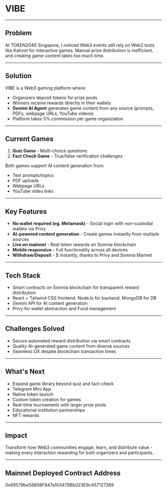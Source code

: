 # VIBE

---

## Problem

At TOKEN2049 Singapore, I noticed Web3 events still rely on Web2 tools like Kahoot for interactive games. Manual prize distribution is inefficient, and creating game content takes too much time.

---

## Solution

VIBE is a Web3 gaming platform where:

- Organizers deposit tokens for prize pools
- Winners receive rewards directly in their wallets
- **Gemini AI Agent** generates game content from any source (prompts, PDFs, webpage URLs, YouTube videos)
- Platform takes 5% commission per game organization

---

## Current Games

1. **Quiz Game** - Multi-choice questions
2. **Fact Check Game** - True/false verification challenges

Both games support AI content generation from:

- Text prompts/topics
- PDF uploads
- Webpage URLs
- YouTube video links

---

## Key Features

- **No wallet required (eg. Metamask)** - Social login with non-custodial wallets via Privy
- **AI-powered content generation** - Create games instantly from multiple sources
- **Live on mainnet** - Real token rewards on Somnia blockchain
- **Mobile responsive** - Full functionality across all devices
- **Withdraw/Deposit** - $ Instantly, thanks to Privy and Somnia Mannet

---

## Tech Stack

- Smart contracts on Somnia blockchain for transparent reward distribution
- React + Tailwind CSS frontend. NodeJs for backend. MongoDB for DB
- Gemini API for AI content generation
- Privy for wallet abstraction and Fund management

---

## Challenges Solved

- Secure automated reward distribution via smart contracts
- Quality AI-generated game content from diverse sources
- Seamless UX despite blockchain transaction times

---

## What's Next

- Expand game library beyond quiz and fact-check
- Telegram Mini App
- Native token launch
- Custom token creation for games
- Real-time tournaments with larger prize pools
- Educational institution partnerships
- NFT rewards

---

## Impact

Transform how Web3 communities engage, learn, and distribute value - making every interaction rewarding for both organizers and participants.

---

## Mainnet Deployed Contract Address

0x69579be58808F847a103479Bb023E9c457127369